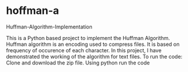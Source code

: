# hoffman-a

Huffman-Algorithm-Implementation

This is a Python based project to implement the Huffman Algorithm. Huffman algorithm is an encoding used to compress files. It is based on frequency of occurence of each character. In this project, I have demonstrated the working of the algorithm for text files.
To run the code:
 Clone and download the zip file.
 Using python run the code
